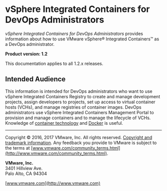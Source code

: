 # vSphere Integrated Containers for DevOps Administrators

*vSphere Integrated Containers for DevOps Administrators* provides information about how to use VMware vSphere&reg; Integrated Containers&trade; as a DevOps administrator.

**Product version: 1.2**

This documentation applies to all 1.2.x releases.

## Intended Audience

This information is intended for DevOps administrators who want to use vSphere Integrated Containers Registry to create and manage development projects, assign developers to projects, set up access to virtual container hosts (VCHs), and manage registries of container images. DevOps administrators use vSphere Integrated Containers Management Portal to provision and manage containers and to manage the lifecycle of VCHs. Knowledge of [container technology](https://en.wikipedia.org/wiki/Operating-system-level_virtualization) and [Docker](https://docs.docker.com/) is useful.

----------

Copyright &copy; 2016, 2017 VMware, Inc. All rights reserved. [Copyright and trademark information](http://pubs.vmware.com/copyright-trademark.html). Any feedback you provide to VMware is subject to the terms at [www.vmware.com/community_terms.html](http://www.vmware.com/community_terms.html).

**VMware, Inc.**<br>
3401 Hillview Ave.<br>
Palo Alto, CA 94304

[www.vmware.com](http://www.vmware.com)